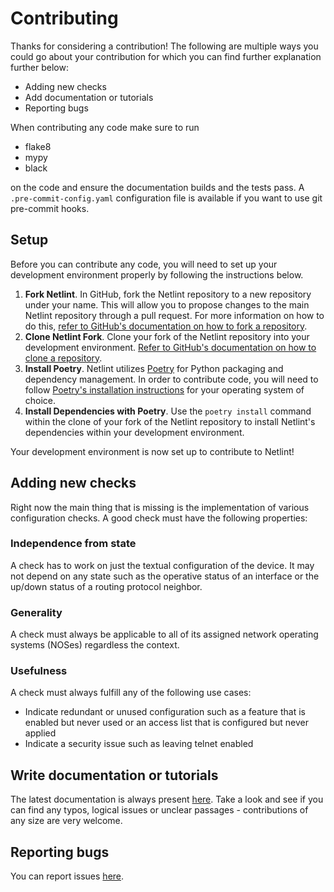 # Contributing

Thanks for considering a contribution! The following are multiple
ways you could go about your contribution for which you can find
further explanation further below:

- Adding new checks
- Add documentation or tutorials
- Reporting bugs

When contributing any code make sure to run
- flake8
- mypy
- black

on the code and ensure the documentation builds and the tests pass.
A `.pre-commit-config.yaml` configuration file is available if you
want to use git pre-commit hooks.

## Setup

Before you can contribute any code, you will need to set up your
development environment properly by following the instructions
below.

1. **Fork Netlint**. In GitHub, fork the Netlint repository to a new
repository under your name. This will allow you to propose changes
to the main Netlint repository through a pull request. For more
information on how to do this, [refer to GitHub's documentation on how to fork a repository](https://docs.github.com/en/github/getting-started-with-github/fork-a-repo).
2. **Clone Netlint Fork**. Clone your fork of the Netlint repository
into your development environment. [Refer to GitHub's documentation on how to clone a repository](https://docs.github.com/en/github/creating-cloning-and-archiving-repositories/cloning-a-repository).
3. **Install Poetry**. Netlint utilizes [Poetry](https://python-poetry.org/)
for Python packaging and dependency management. In order to contribute
code, you will need to follow [Poetry's installation instructions](https://python-poetry.org/docs/#installation)
for your operating system of choice.
4. **Install Dependencies with Poetry**. Use the `poetry install` command
within the clone of your fork of the Netlint repository to install
Netlint's dependencies within your development environment.

Your development environment is now set up to contribute to Netlint!

## Adding new checks

Right now the main thing that is missing is the implementation of
various configuration checks. A good check must have the following
properties:

### Independence from state

A check has to work on just the textual configuration of the device.
It may not depend on any state such as the operative status of an
interface or the up/down status of a routing protocol neighbor.

### Generality

A check must always be applicable to all of its assigned network
operating systems (NOSes) regardless the context.

### Usefulness

A check must always fulfill any of the following use cases:

- Indicate redundant or unused configuration such as a feature that
  is enabled but never used or an access list that is configured but
  never applied
- Indicate a security issue such as leaving telnet enabled

## Write documentation or tutorials

The latest documentation is always present
[here](https://netlint.readthedocs.io). Take a look and see if you can
find any typos, logical issues or unclear passages - contributions of
any size are very welcome.

## Reporting bugs

You can report issues
[here](https://github.com/Kircheneer/netlint/issues/new).